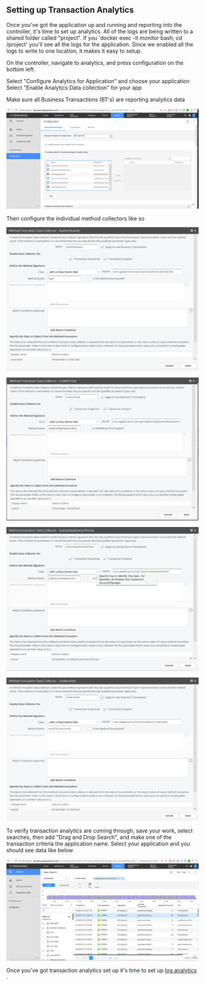 ## Setting up Transaction Analytics
Once you've got the application up and running and reporting into the controller, it's
time to set up analytics. All of the logs are being written to a shared folder called "project". If you 'docker exec -it monitor bash; cd /project' you'll see all the logs for the application. Since we enabled all the logs to write to one location, it makes it easy to setup.

On the controller, navigate to analytics, and press configuration on the bottom left.

Select "Configure Analytics for Application" and choose your application
Select "Enable Analytics Data collection" for your app

Make sure all Business Transactions (BT's) are reporting analytics data

![Analytics BT's](./assets/images/11.png)

Then configure the individual method collectors like so

![Authentication](./assets/images/12.png)

![CreditCheck](./assets/images/13.png)

![SubmitApplicationPortal](./assets/images/14.png)

![Underwriter](./assets/images/16.png)

To verify transaction analytics are coming through, save your work, select searches, then add "Drag and Drop Search", and make one of the transaction criteria the application name. Select your application and you should see data like below

![Transaction Analytics](./assets/images/15.png)

Once you've got transaction analytics set up it's time to set up [log analytics](https://github.com/Appdynamics/AD-Capital-Kube/blob/master/KubernetesWalkthrough/4.md) .
